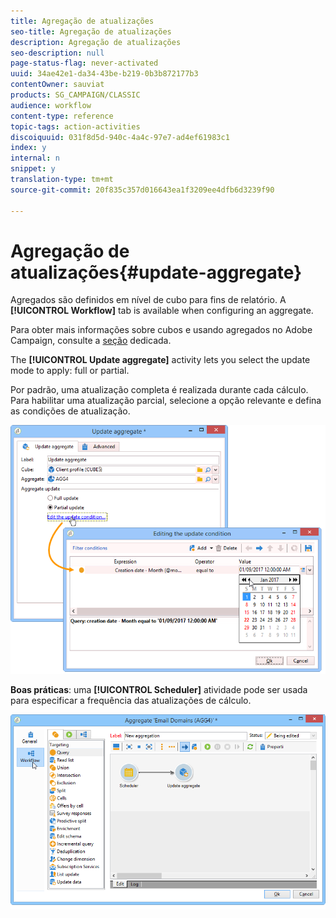 ```yaml
---
title: Agregação de atualizações
seo-title: Agregação de atualizações
description: Agregação de atualizações
seo-description: null
page-status-flag: never-activated
uuid: 34ae42e1-da34-43be-b219-0b3b872177b3
contentOwner: sauviat
products: SG_CAMPAIGN/CLASSIC
audience: workflow
content-type: reference
topic-tags: action-activities
discoiquuid: 031f8d5d-940c-4a4c-97e7-ad4ef61983c1
index: y
internal: n
snippet: y
translation-type: tm+mt
source-git-commit: 20f835c357d016643ea1f3209ee4dfb6d3239f90

---
```



# Agregação de atualizações{#update-aggregate}

Agregados são definidos em nível de cubo para fins de relatório. A **[!UICONTROL Workflow]** tab is available when configuring an aggregate.

Para obter mais informações sobre cubos e usando agregados no Adobe Campaign, consulte a  [seção](../../reporting/using/concepts-and-methodology.md#calculating-and-using-aggregates) dedicada.

The **[!UICONTROL Update aggregate]** activity lets you select the update mode to apply: full or partial.

Por padrão, uma atualização completa é realizada durante cada cálculo. Para habilitar uma atualização parcial, selecione a opção relevante e defina as condições de atualização.

![](assets/s_advuser_cube_agregate_05.png)

**Boas práticas**: uma **[!UICONTROL Scheduler]** atividade pode ser usada para especificar a frequência das atualizações de cálculo.

![](assets/s_advuser_cube_agregate_04.png)

